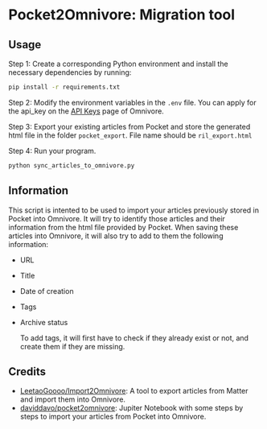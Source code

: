 # Pocket2Omnivore: Migration tool

## Usage

Step 1: Create a corresponding Python environment and install the necessary dependencies by running:

```bash
pip install -r requirements.txt
```

Step 2: Modify the environment variables in the `.env` file. You can apply for the api_key on the [API Keys](https://omnivore.app/settings/api) page of Omnivore.

Step 3: Export your existing articles from Pocket and store the generated html file in the folder `pocket_export`. File name should be `ril_export.html`

Step 4: Run your program.

```python
python sync_articles_to_omnivore.py
```

## Information

This script is intented to be used to import your articles previously stored in Pocket into Omnivore.
It will try to identify those articles and their information from the html file provided by Pocket.
When saving these articles into Omnivore, it will also try to add to them the following information:

- URL
- Title
- Date of creation
- Tags
- Archive status

  To add tags, it will first have to check if they already exist or not, and create them if they are missing.

## Credits

- [LeetaoGoooo/Import2Omnivore](https://github.com/LeetaoGoooo/Import2Omnivore): A tool to export articles from Matter and import them into Omnivore.
- [daviddavo/pocket2omnivore](https://github.com/daviddavo/pocket2omnivore): Jupiter Notebook with some steps by steps to import your articles from Pocket into Omnivore.

